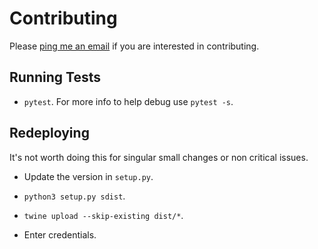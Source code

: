 # Contributing

Please [ping me an email](mailto:eliaskassell@gmail.com) if you are interested in contributing.

## Running Tests

- `pytest`. For more info to help debug use `pytest -s`.

## Redeploying

It's not worth doing this for singular small changes or non critical issues.

- Update the version in `setup.py`.

- `python3 setup.py sdist`.

- `twine upload --skip-existing dist/*`.

- Enter credentials.
